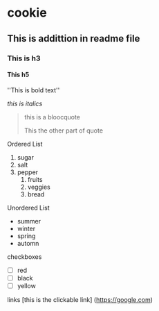 # cookie

## This is addittion in readme file

### This is h3

#### This h5

''This is bold text''

_this is italics_

> this is a bloocquote
> 
> This the other part of quote

Ordered List
1. sugar
2. salt
3. pepper
    1. fruits
    2. veggies
    3. bread

Unordered List
- summer
- winter
- spring
- automn

checkboxes
 - [ ] red
 - [ ] black
 - [ ] yellow

links
[this is the clickable link] (https://google.com)







